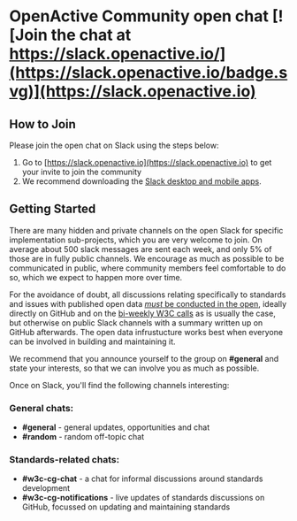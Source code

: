 # OpenActive Community open chat [![Join the chat at https://slack.openactive.io/](https://slack.openactive.io/badge.svg)](https://slack.openactive.io)

## How to Join

Please join the open chat on Slack using the steps below:

1. Go to [https://slack.openactive.io](https://slack.openactive.io) to get your invite to join the community
2. We recommend downloading the [Slack desktop and mobile apps](https://slack.com/downloads).

## Getting Started

There are many hidden and private channels on the open Slack for specific implementation sub-projects, which you are very welcome to join. On average about 500 slack messages are sent each week, and only 5% of those are in fully public channels. We encourage as much as possible to be communicated in public, where community members feel comfortable to do so, which we expect to happen more over time.

For the avoidance of doubt, all discussions relating specifically to standards and issues with published open data [*must* be conducted in the open](https://w3c.openactive.io/key-discussions), ideally directly on GitHub and on the [bi-weekly W3C calls](https://w3c.openactive.io/) as is usually the case, but otherwise on public Slack channels with a summary written up on GitHub afterwards. The open data infrustucture works best when everyone can be involved in building and maintaining it.

We recommend that you announce yourself to the group on **#general** and state your interests, so that we can involve you as much as possible.

Once on Slack, you'll find the following channels interesting:

### General chats:
- **#general** - general updates, opportunities and chat
- **#random** - random off-topic chat

### Standards-related chats:
- **#w3c-cg-chat** - a chat for informal discussions around standards development
- **#w3c-cg-notifications** - live updates of standards discussions on GitHub, focussed on updating and maintaining standards
